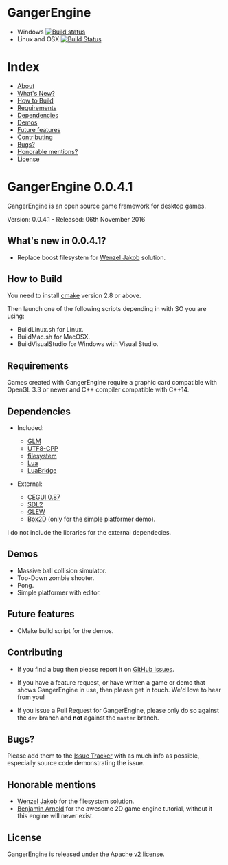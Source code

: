 GangerEngine
=======

- Windows [![Build status](https://ci.appveyor.com/api/projects/status/m1rc8c2peak0cmxr/branch/master?svg=true)](https://ci.appveyor.com/project/feserr/gangerengine-hxaa4/branch/master)
- Linux and OSX [![Build Status](https://travis-ci.org/feserr/GangerEngine.svg?branch=master)](https://travis-ci.org/feserr/GangerEngine)

# Index

- [About](#about)
- [What's New?](#whats-new)
- [How to Build](#how-to-build)
- [Requirements](#requirements)
- [Dependencies](#dependencies)
- [Demos](#demos)
- [Future features](#future)
- [Contributing](#contributing)
- [Bugs?](#bugs)
- [Honorable mentions?](#mentions)
- [License](#license)

<a name="about"></a>
# GangerEngine 0.0.4.1

GangerEngine is an open source game framework for desktop games.

Version: 0.0.4.1 - Released: 06th November 2016

<a name="whats-new"></a>
## What's new in 0.0.4.1?

* Replace boost filesystem for [Wenzel Jakob](https://github.com/wjakob) solution.

<a name="how-to-build"></a>
## How to Build

You need to install [cmake](https://cmake.org/) version 2.8 or above.

Then launch one of the following scripts depending in with SO you are using:
* BuildLinux.sh for Linux.
* BuildMac.sh for MacOSX.
* BuildVisualStudio for Windows with Visual Studio.

<a name="requirements"></a>
## Requirements

Games created with GangerEngine require a graphic card compatible with OpenGL 3.3 or newer and C++ compiler compatible with C++14.

<a name="dependencies"></a>
## Dependencies

* Included:
  * [GLM](http://glm.g-truc.net/0.9.7/index.html)
  * [UTF8-CPP](http://utfcpp.sourceforge.net/)
  * [filesystem](https://github.com/wjakob/filesystem)
  * [Lua](https://www.lua.org)
  * [LuaBridge](https://github.com/vinniefalco/LuaBridge)

* External:
  * [CEGUI 0.87](http://cegui.org.uk/)
  * [SDL2](https://www.libsdl.org/index.php)
  * [GLEW](http://glew.sourceforge.net/)
  * [Box2D](http://box2d.org/) (only for the simple platformer demo).


I do not include the libraries for the external dependecies.

<a name="demos"></a>
## Demos

* Massive ball collision simulator.
* Top-Down zombie shooter.
* Pong.
* Simple platformer with editor.

<a name="future"></a>
## Future features

* CMake build script for the demos.

<a name="contributing"></a>
## Contributing

- If you find a bug then please report it on [GitHub Issues][issues].

- If you have a feature request, or have written a game or demo that shows GangerEngine in use, then please get in touch. We'd love to hear from you!

- If you issue a Pull Request for GangerEngine, please only do so against the `dev` branch and **not** against the `master` branch.

<a name="bugs"></a>
## Bugs?

Please add them to the [Issue Tracker][issues] with as much info as possible, especially source code demonstrating the issue.

<a name="mentions"></a>
## Honorable mentions

* [Wenzel Jakob](https://github.com/wjakob) for the filesystem solution.
* [Benjamin Arnold](https://github.com/Barnold1953) for the awesome 2D game engine tutorial, without it this engine will never exist.

<a name="license"></a>
## License

GangerEngine is released under the [Apache v2 license](http://www.apache.org/licenses/LICENSE-2.0.html).

[issues]: https://github.com/Reisor/GangerEngine/issues
